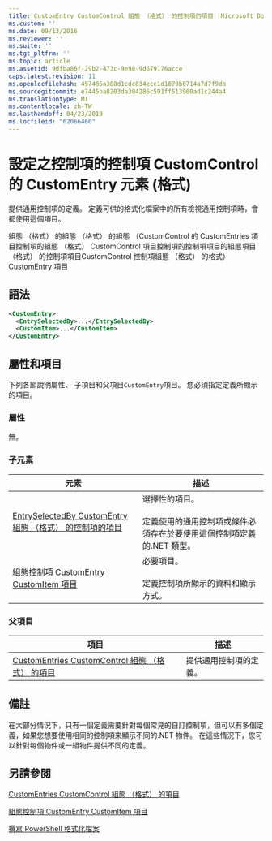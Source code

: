 ```yaml
---
title: CustomEntry CustomControl 組態 （格式） 的控制項的項目 |Microsoft Docs
ms.custom: ''
ms.date: 09/13/2016
ms.reviewer: ''
ms.suite: ''
ms.tgt_pltfrm: ''
ms.topic: article
ms.assetid: 9dfba86f-29b2-473c-9e98-9d679176acce
caps.latest.revision: 11
ms.openlocfilehash: 497485a388d1cdc834ecc1d1079b0714a7d7f9db
ms.sourcegitcommit: e7445ba8203da304286c591ff513900ad1c244a4
ms.translationtype: MT
ms.contentlocale: zh-TW
ms.lasthandoff: 04/23/2019
ms.locfileid: "62066460"
---
```

# <a name="customentry-element-for-customcontrol-for-controls-for-configuration-format"></a>設定之控制項的控制項 CustomControl 的 CustomEntry 元素 (格式)

提供通用控制項的定義。 定義可供的格式化檔案中的所有檢視通用控制項時，會都使用這個項目。

組態 （格式） 的組態 （格式） 的組態 （CustomControl 的 CustomEntries 項目控制項的組態 （格式） CustomControl 項目控制項的控制項項目的組態項目 （格式） 的控制項項目CustomControl 控制項組態 （格式） 的格式） CustomEntry 項目

## <a name="syntax"></a>語法

```xml
<CustomEntry>
  <EntrySelectedBy>...</EntrySelectedBy>
  <CustomItem>...</CustomItem>
</CustomEntry>

```

## <a name="attributes-and-elements"></a>屬性和項目

下列各節說明屬性、 子項目和父項目`CustomEntry`項目。 您必須指定定義所顯示的項目。

### <a name="attributes"></a>屬性

無。

### <a name="child-elements"></a>子元素

|元素|描述|
|-------------|-----------------|
|[EntrySelectedBy CustomEntry 組態 （格式） 的控制項的項目](./entryselectedby-element-for-customentry-for-controls-for-configuration-format.md)|選擇性的項目。<br /><br /> 定義使用的通用控制項或條件必須存在於要使用這個控制項定義的.NET 類型。|
|[組態控制項 CustomEntry CustomItem 項目](./customitem-element-for-customentry-for-controls-for-configuration-format.md)|必要項目。<br /><br /> 定義控制項所顯示的資料和顯示方式。|

### <a name="parent-elements"></a>父項目

|項目|描述|
|-------------|-----------------|
|[CustomEntries CustomControl 組態 （格式） 的項目](./customentries-element-for-customcontrol-for-controls-for-configuration-format.md)|提供通用控制項的定義。|

## <a name="remarks"></a>備註

在大部分情況下，只有一個定義需要針對每個常見的自訂控制項，但可以有多個定義，如果您想要使用相同的控制項來顯示不同的.NET 物件。 在這些情況下，您可以針對每個物件或一組物件提供不同的定義。

## <a name="see-also"></a>另請參閱

[CustomEntries CustomControl 組態 （格式） 的項目](./customentries-element-for-customcontrol-for-controls-for-configuration-format.md)

[組態控制項 CustomEntry CustomItem 項目](./customitem-element-for-customentry-for-controls-for-configuration-format.md)

[撰寫 PowerShell 格式化檔案](./writing-a-powershell-formatting-file.md)
